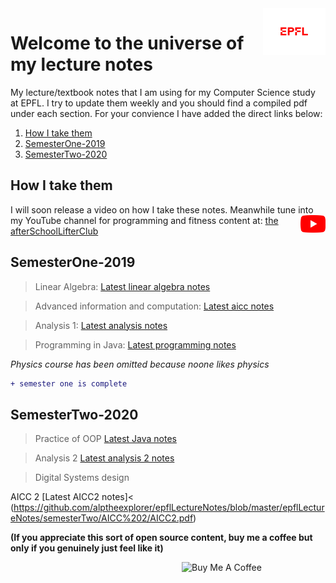 <img src="extraFigures/epfl.png" align="right" width="100">

# Welcome to the universe of my lecture notes
My lecture/textbook notes that I am using for my Computer Science study at EPFL. I try to update them weekly and you should find a compiled pdf under each section. For your convience I have added the direct links below:

1. [How I take them](#inf)
2. [ SemesterOne-2019](#sm1)
3. [ SemesterTwo-2020](#sm2)


<a name="inf"></a>
## How I take them 
I will soon release a video on how I take these notes. Meanwhile tune into my YouTube channel for programming and fitness content at:
<img src="extraFigures/youtube.png" align="right" width="40">
[the afterSchoolLifterClub](https://www.youtube.com/channel/UCvj0KUI42b8qSxpwbhGaRvw?)


<a name="sm1"></a>
## SemesterOne-2019
> Linear Algebra: [Latest linear algebra notes](https://github.com/alptheexplorer/epflLectureNotes/blob/master/epflLectureNotes/semesterOne/linearAlgebra/linearAlgebra.pdf)

> Advanced information and computation: [Latest aicc notes](https://github.com/alptheexplorer/epflLectureNotes/blob/master/epflLectureNotes/semesterOne/advancedComputation/aicc.pdf)

> Analysis 1:  [Latest analysis notes](https://github.com/alptheexplorer/epflLectureNotes/blob/master/epflLectureNotes/semesterOne/analysis/analysis.pdf)

> Programming in Java:  [Latest programming notes](https://github.com/alptheexplorer/epflLectureNotes/blob/master/epflLectureNotes/semesterOne/IntroductionToProgramming-Sam/ch1.md)

*Physics course has been omitted because noone likes physics*

```diff
+ semester one is complete
```


<a name="sm2"></a>
## SemesterTwo-2020

> Practice of OOP [Latest Java notes](https://github.com/alptheexplorer/epflLectureNotes/blob/master/epflLectureNotes/semesterTwo/POOP/POOP.md)

> Analysis 2 [Latest analysis 2 notes](https://github.com/alptheexplorer/epflLectureNotes/blob/master/epflLectureNotes/semesterTwo/analysisTwo/analysis2.pdf)

> Digital Systems design

 AICC 2 [Latest AICC2 notes]< (https://github.com/alptheexplorer/epflLectureNotes/blob/master/epflLectureNotes/semesterTwo/AICC%202/AICC2.pdf)


**(If you appreciate this sort of open source content, buy me a coffee but only if you genuinely just feel like it)**

<a href="https://www.buymeacoffee.com/MGcsKPtYI" target="_blank"><img src="https://cdn.buymeacoffee.com/buttons/default-red.png" alt="Buy Me A Coffee" width="230" align="right" ></a>





